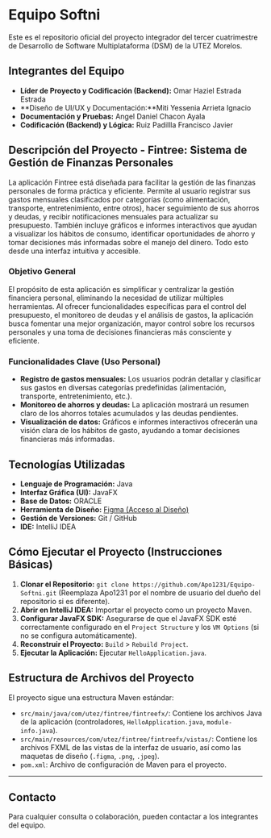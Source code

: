 # Equipo Softni

Este es el repositorio oficial del proyecto integrador del tercer cuatrimestre de Desarrollo de Software Multiplataforma (DSM) de la UTEZ Morelos.

## Integrantes del Equipo

* **Líder de Proyecto y Codificación (Backend):** Omar Haziel Estrada Estrada
* **Diseño de UI/UX y Documentación:**Miti Yessenia Arrieta Ignacio
* **Documentación y Pruebas:** Angel Daniel Chacon Ayala
* **Codificación (Backend) y Lógica:** Ruiz Padillla Francisco Javier

## Descripción del Proyecto - Fintree: Sistema de Gestión de Finanzas Personales

La aplicación Fintree está diseñada para facilitar la gestión de las finanzas personales de forma práctica y eficiente. Permite al usuario registrar sus gastos mensuales clasificados por categorías (como alimentación, transporte, entretenimiento, entre otros), hacer seguimiento de sus ahorros y deudas, y recibir notificaciones mensuales para actualizar su presupuesto. También incluye gráficos e informes interactivos que ayudan a visualizar los hábitos de consumo, identificar oportunidades de ahorro y tomar decisiones más informadas sobre el manejo del dinero. Todo esto desde una interfaz intuitiva y accesible.

### Objetivo General
El propósito de esta aplicación es simplificar y centralizar la gestión financiera personal, eliminando la necesidad de utilizar múltiples herramientas. Al ofrecer funcionalidades específicas para el control del presupuesto, el monitoreo de deudas y el análisis de gastos, la aplicación busca fomentar una mejor organización, mayor control sobre los recursos personales y una toma de decisiones financieras más consciente y eficiente.

### Funcionalidades Clave (Uso Personal)
* **Registro de gastos mensuales:** Los usuarios podrán detallar y clasificar sus gastos en diversas categorías predefinidas (alimentación, transporte, entretenimiento, etc.).
* **Monitoreo de ahorros y deudas:** La aplicación mostrará un resumen claro de los ahorros totales acumulados y las deudas pendientes.
* **Visualización de datos:** Gráficos e informes interactivos ofrecerán una visión clara de los hábitos de gasto, ayudando a tomar decisiones financieras más informadas.

## Tecnologías Utilizadas

* **Lenguaje de Programación:** Java
* **Interfaz Gráfica (UI):** JavaFX
* **Base de Datos:** ORACLE
* **Herramienta de Diseño:** [Figma (Acceso al Diseño)](https://www.figma.com/design/XdfHf2KCmEsDW2sZTG7Xwf/Sin-t%C3%ADtulo?node-id=0-1&t=C2YdSYDteTOjjF4X-1)
* **Gestión de Versiones:** Git / GitHub
* **IDE:** IntelliJ IDEA

## Cómo Ejecutar el Proyecto (Instrucciones Básicas)

1.  **Clonar el Repositorio:**
    `git clone https://github.com/Apo1231/Equipo-Softni.git` (Reemplaza Apo1231 por el nombre de usuario del dueño del repositorio si es diferente).
2.  **Abrir en IntelliJ IDEA:** Importar el proyecto como un proyecto Maven.
3.  **Configurar JavaFX SDK:** Asegurarse de que el JavaFX SDK esté correctamente configurado en el `Project Structure` y los `VM Options` (si no se configura automáticamente).
4.  **Reconstruir el Proyecto:** `Build` > `Rebuild Project`.
5.  **Ejecutar la Aplicación:** Ejecutar `HelloApplication.java`.

## Estructura de Archivos del Proyecto

El proyecto sigue una estructura Maven estándar:
* `src/main/java/com/utez/fintree/fintreefx/`: Contiene los archivos Java de la aplicación (controladores, `HelloApplication.java`, `module-info.java`).
* `src/main/resources/com/utez/fintree/fintreefx/vistas/`: Contiene los archivos FXML de las vistas de la interfaz de usuario, así como las maquetas de diseño (`.figma`, `.png`, `.jpeg`).
* `pom.xml`: Archivo de configuración de Maven para el proyecto.

---

## Contacto

Para cualquier consulta o colaboración, pueden contactar a los integrantes del equipo.
